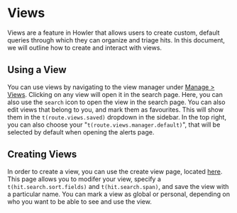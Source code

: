 # Views

Views are a feature in Howler that allows users to create custom, default queries through which they can organize and triage hits. In this document, we will outline how to create and interact with views.

## Using a View

You can use views by navigating to the view manager under [Manage > Views](/views). Clicking on any view will open it in the search page. Here, you can also use the `search` icon to open the view in the search page. You can also edit views that belong to you, and mark them as favourites. This will show them in the `t(route.views.saved)` dropdown in the sidebar. In the top right, you can also choose your "`t(route.views.manager.default)`", that will be selected by default when opening the alerts page.

## Creating Views

In order to create a view, you can use the create view page, located [here](/views/create). This page allows you to modifer your view, specify a `t(hit.search.sort.fields)` and `t(hit.search.span)`, and save the view with a particular name. You can mark a view as global or personal, depending on who you want to be able to see and use the view.
